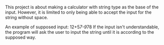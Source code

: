 This project is about making a calculator with string type as the base of the input.
However, it is limited to only being able to accept the input for the string without space.

An example of supposed input: 12+5*7-9*78
If the input isn't understandable, the program will ask the user to input the string until it is according to the supposed way.
